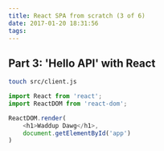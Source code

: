 ```yaml
---
title: React SPA from scratch (3 of 6) 
date: 2017-01-20 18:31:56
tags:
---
```


## Part 3: 'Hello API' with React

```bash
touch src/client.js
```

```javascript
import React from 'react';
import ReactDOM from 'react-dom';

ReactDOM.render(
	<h1>Waddup Dawg</h1>, 
	document.getElementById('app')
)
```

